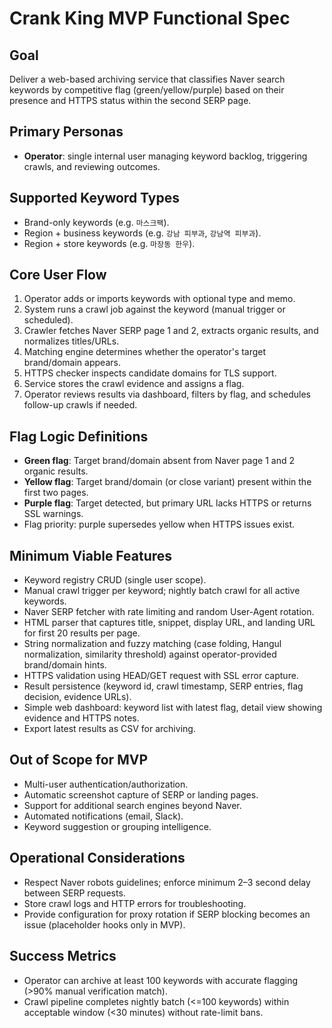 # Crank King MVP Functional Spec

## Goal
Deliver a web-based archiving service that classifies Naver search keywords by competitive flag (green/yellow/purple) based on their presence and HTTPS status within the second SERP page.

## Primary Personas
- **Operator**: single internal user managing keyword backlog, triggering crawls, and reviewing outcomes.

## Supported Keyword Types
- Brand-only keywords (e.g. `마스크팩`).
- Region + business keywords (e.g. `강남 피부과`, `강남역 피부과`).
- Region + store keywords (e.g. `마장동 한우`).

## Core User Flow
1. Operator adds or imports keywords with optional type and memo.
2. System runs a crawl job against the keyword (manual trigger or scheduled).
3. Crawler fetches Naver SERP page 1 and 2, extracts organic results, and normalizes titles/URLs.
4. Matching engine determines whether the operator's target brand/domain appears.
5. HTTPS checker inspects candidate domains for TLS support.
6. Service stores the crawl evidence and assigns a flag.
7. Operator reviews results via dashboard, filters by flag, and schedules follow-up crawls if needed.

## Flag Logic Definitions
- **Green flag**: Target brand/domain absent from Naver page 1 and 2 organic results.
- **Yellow flag**: Target brand/domain (or close variant) present within the first two pages.
- **Purple flag**: Target detected, but primary URL lacks HTTPS or returns SSL warnings.
- Flag priority: purple supersedes yellow when HTTPS issues exist.

## Minimum Viable Features
- Keyword registry CRUD (single user scope).
- Manual crawl trigger per keyword; nightly batch crawl for all active keywords.
- Naver SERP fetcher with rate limiting and random User-Agent rotation.
- HTML parser that captures title, snippet, display URL, and landing URL for first 20 results per page.
- String normalization and fuzzy matching (case folding, Hangul normalization, similarity threshold) against operator-provided brand/domain hints.
- HTTPS validation using HEAD/GET request with SSL error capture.
- Result persistence (keyword id, crawl timestamp, SERP entries, flag decision, evidence URLs).
- Simple web dashboard: keyword list with latest flag, detail view showing evidence and HTTPS notes.
- Export latest results as CSV for archiving.

## Out of Scope for MVP
- Multi-user authentication/authorization.
- Automatic screenshot capture of SERP or landing pages.
- Support for additional search engines beyond Naver.
- Automated notifications (email, Slack).
- Keyword suggestion or grouping intelligence.

## Operational Considerations
- Respect Naver robots guidelines; enforce minimum 2–3 second delay between SERP requests.
- Store crawl logs and HTTP errors for troubleshooting.
- Provide configuration for proxy rotation if SERP blocking becomes an issue (placeholder hooks only in MVP).

## Success Metrics
- Operator can archive at least 100 keywords with accurate flagging (>90% manual verification match).
- Crawl pipeline completes nightly batch (<=100 keywords) within acceptable window (<30 minutes) without rate-limit bans.

